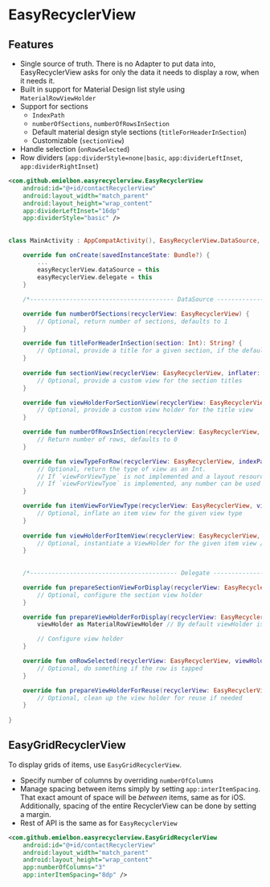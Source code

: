 # EasyRecyclerView

## Features

* Single source of truth. There is no Adapter to put data into, EasyRecyclerView asks for only the data it needs to display a row, when it needs it.
* Built in support for Material Design list style using `MaterialRowViewHolder`
* Support for sections
  * `IndexPath`
  * `numberOfSections`, `numberOfRowsInSection`
  * Default material design style sections (`titleForHeaderInSection`)
  * Customizable (`sectionView`)
* Handle selection (`onRowSelected`)
* Row dividers (`app:dividerStyle=none|basic`, `app:dividerLeftInset`, `app:dividerRightInset`)

```xml
<com.github.emielbon.easyrecyclerview.EasyRecyclerView
    android:id="@+id/contactRecyclerView"
    android:layout_width="match_parent"
    android:layout_height="wrap_content"
    app:dividerLeftInset="16dp"
    app:dividerStyle="basic" />
```

## 

```kotlin
class MainActivity : AppCompatActivity(), EasyRecyclerView.DataSource, EasyRecyclerView.Delegate {

    override fun onCreate(savedInstanceState: Bundle?) {
        ...
        easyRecyclerView.dataSource = this
        easyRecyclerView.delegate = this
    }

    /*---------------------------------------- DataSource ----------------------------------------*/

    override fun numberOfSections(recyclerView: EasyRecyclerView) {
        // Optional, return number of sections, defaults to 1
    }

    override fun titleForHeaderInSection(section: Int): String? {
        // Optional, provide a title for a given section, if the default title view is used. Defaults to null.
    }
    
    override fun sectionView(recyclerView: EasyRecyclerView, inflater: LayoutInflater, parent: ViewGroup): View {
        // Optional, provide a custom view for the section titles
    }

    override fun viewHolderForSectionView(recyclerView: EasyRecyclerView, itemView: View): ViewHolder {
        // Optional, provide a custom view holder for the title view
    }    

    override fun numberOfRowsInSection(recyclerView: EasyRecyclerView, section: Int) {
        // Return number of rows, defaults to 0
    }

    override fun viewTypeForRow(recyclerView: EasyRecyclerView, indexPath: IndexPath): Int {
        // Optional, return the type of view as an Int. 
        // If `viewForViewType` is not implemented and a layout resource is returned here, it is automatically inflated.
        // If `viewForViewTyoe` is implemented, any number can be used for the view type, which is passed into `viewForViewType`
    }

    override fun itemViewForViewType(recyclerView: EasyRecyclerView, viewType: Int, inflater: LayoutInflater, parent: ViewGroup): View {
        // Optional, inflate an item view for the given view type
    }
    
    override fun viewHolderForItemView(recyclerView: EasyRecyclerView, itemView: View, viewType: Int): EasyRecyclerView.ViewHolder {
        // Optional, instantiate a ViewHolder for the given item view / view type. Defaults to MaterialRowViewHolder.
    }
   
 
    /*----------------------------------------- Delegate -----------------------------------------*/      

    override fun prepareSectionViewForDisplay(recyclerView: EasyRecyclerView, viewHolder: ViewHolder, section: Int) {
        // Optional, configure the section view holder
    }

    override fun prepareViewHolderForDisplay(recyclerView: EasyRecyclerView, viewHolder: ViewHolder, indexPath: IndexPath) {
        viewHolder as MaterialRowViewHolder // By default viewHolder is a `MaterialRowViewHolder`

        // Configure view holder
    }

    override fun onRowSelected(recyclerView: EasyRecyclerView, viewHolder: ViewHolder, indexPath: IndexPath) {
        // Optional, do something if the row is tapped
    }

    override fun prepareViewHolderForReuse(recyclerView: EasyRecyclerView, viewHolder: ViewHolder) {
        // Optional, clean up the view holder for reuse if needed
    }
        
}
```



## EasyGridRecyclerView

To display grids of items, use `EasyGridRecyclerView`.

* Specify number of columns by overriding `numberOfColumns`
* Manage spacing between items simply by setting `app:interItemSpacing`. That exact amount of space will be _between_ items, same as for iOS. Additionally, spacing of the entire RecyclerView can be done by setting a margin.
* Rest of API is the same as for `EasyRecyclerView` 

```xml
<com.github.emielbon.easyrecyclerview.EasyGridRecyclerView
    android:id="@+id/contactRecyclerView"
    android:layout_width="match_parent"
    android:layout_height="wrap_content"
    app:numberOfColumns="3"
    app:interItemSpacing="8dp" />
```
